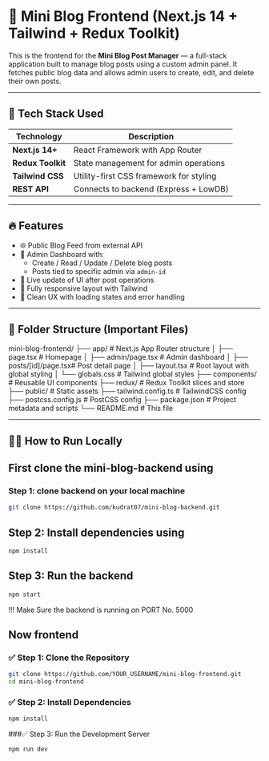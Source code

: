 # 📝 Mini Blog Frontend (Next.js 14 + Tailwind + Redux Toolkit)

This is the frontend for the **Mini Blog Post Manager** — a full-stack application built to manage blog posts using a custom admin panel. It fetches public blog data and allows admin users to create, edit, and delete their own posts.

---

## 🚀 Tech Stack Used

| Technology        | Description                            |
|------------------|----------------------------------------|
| **Next.js 14+**   | React Framework with App Router        |
| **Redux Toolkit** | State management for admin operations  |
| **Tailwind CSS**  | Utility-first CSS framework for styling |
| **REST API**      | Connects to backend (Express + LowDB)  |

---

## 🔥 Features

- 🌐 Public Blog Feed from external API
- 🔐 Admin Dashboard with:
  - Create / Read / Update / Delete blog posts
  - Posts tied to specific admin via `admin-id`
- 🔄 Live update of UI after post operations
- 📱 Fully responsive layout with Tailwind
- 🎯 Clean UX with loading states and error handling

---

## 📁 Folder Structure (Important Files)

mini-blog-frontend/
├── app/ # Next.js App Router structure
│ ├── page.tsx # Homepage
│ ├── admin/page.tsx # Admin dashboard
│ ├── posts/[id]/page.tsx# Post detail page
│ ├── layout.tsx # Root layout with global styling
│ └── globals.css # Tailwind global styles
├── components/ # Reusable UI components
├── redux/ # Redux Toolkit slices and store
├── public/ # Static assets
├── tailwind.config.ts # TailwindCSS config
├── postcss.config.js # PostCSS config
├── package.json # Project metadata and scripts
└── README.md # This file


---

## 🧑‍💻 How to Run Locally

## First clone the mini-blog-backend using

### Step 1: clone backend on your local machine
```bash
git clone https://github.com/kudrat07/mini-blog-backend.git
```

## Step 2: Install dependencies using
```bash
npm install
```
## Step 3: Run the backend
```bash
npm start
```

!!! Make Sure the backend is running on PORT No. 5000

## Now frontend

### ✅ Step 1: Clone the Repository

```bash
git clone https://github.com/YOUR_USERNAME/mini-blog-frontend.git
cd mini-blog-frontend
```

### ✅ Step 2: Install Dependencies
```bash
npm install
```

###✅ Step 3: Run the Development Server
```bash
npm run dev
```